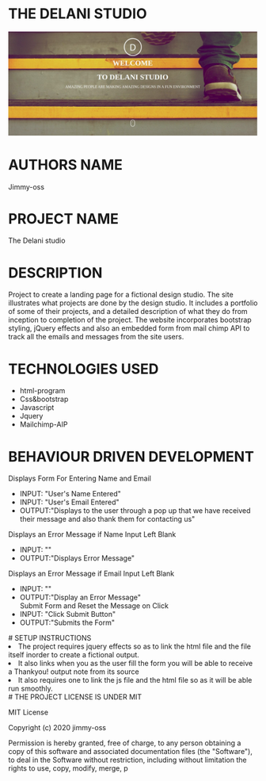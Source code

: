  # THE DELANI STUDIO 
![my screenshot](./screenshot/screen.jpg)
# AUTHORS NAME
Jimmy-oss
# PROJECT NAME
The Delani studio
# DESCRIPTION 
Project to create a landing page for a fictional design studio. 
The site illustrates what projects are done by the design studio.
It includes a portfolio of some of their projects, and a detailed description of what they do from inception to completion of the project.
The website incorporates bootstrap styling, jQuery effects and also an embedded form from mail chimp API to track all the emails and messages from the site users.
# TECHNOLOGIES USED
<ul>
 <li>html-program</li>
 <li>Css&bootstrap</li>
 <li>Javascript</li>
 <li>Jquery</li>
 <li>Mailchimp-AIP</li>
    </ul>
 
# BEHAVIOUR DRIVEN DEVELOPMENT
Displays Form For Entering Name and Email
    <ul>
  <li>INPUT: "User's Name Entered"</li>
  <li>INPUT: "User's Email Entered"</li>
  <li>OUTPUT:"Displays to the user through a pop up that we have received their message and also thank them for contacting us"</li>
        </ul>
   Displays an Error Message if Name Input Left Blank
      <ul>
  <li>INPUT: ""</li>
  <li>OUTPUT:"Displays Error Message"</li>
       </ul>
  Displays an Error Message if Email Input Left Blank
      <ul>
 <li>INPUT: ""</li>
 <li>OUTPUT:"Display an Error Message"</li>
  Submit Form and Reset the Message on Click
 <li>INPUT: "Click Submit Button"</li>
 <li>OUTPUT:"Submits the Form"</li>
        </ul>
 # SETUP INSTRUCTIONS
   <li>The project requires jquery effects so as to link the html file and the file itself inorder to create a fictional output.</li>
   <li>It also links when you as the user fill the form you will be able to receive a Thankyou! output note from its source</li>
   <li>It also requires one to link the js file and the html file so as it will be able run smoothly.</li>
 # THE PROJECT LICENSE IS UNDER MIT
 
 MIT License

Copyright (c) 2020 jimmy-oss

Permission is hereby granted, free of charge, to any person obtaining a copy
of this software and associated documentation files (the "Software"), to deal
in the Software without restriction, including without limitation the rights
to use, copy, modify, merge, p
